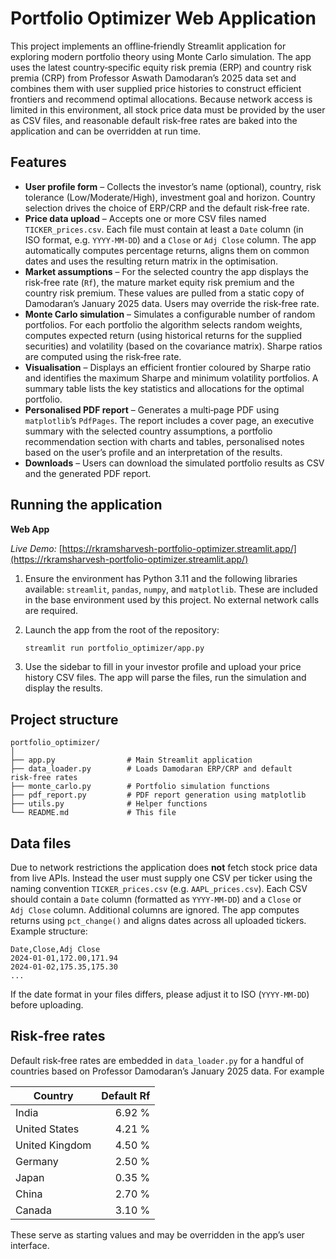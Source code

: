 # Portfolio Optimizer Web Application

This project implements an offline‑friendly Streamlit application for exploring
modern portfolio theory using Monte Carlo simulation.  The app uses the latest
country‑specific equity risk premia (ERP) and country risk premia (CRP)
from Professor Aswath Damodaran’s 2025 data set and combines them with user
supplied price histories to construct efficient frontiers and recommend
optimal allocations.  Because network access is limited in this environment,
all stock price data must be provided by the user as CSV files, and
reasonable default risk‑free rates are baked into the application and can be
overridden at run time.

## Features

* **User profile form** – Collects the investor’s name (optional), country,
  risk tolerance (Low/Moderate/High), investment goal and horizon.  Country
  selection drives the choice of ERP/CRP and the default risk‑free rate.
* **Price data upload** – Accepts one or more CSV files named
  `TICKER_prices.csv`.  Each file must contain at least a `Date` column
  (in ISO format, e.g. `YYYY‑MM‑DD`) and a `Close` or `Adj Close` column.  The
  app automatically computes percentage returns, aligns them on common dates
  and uses the resulting return matrix in the optimisation.
* **Market assumptions** – For the selected country the app displays the
  risk‑free rate (`Rf`), the mature market equity risk premium and the
  country risk premium.  These values are pulled from a static copy of
  Damodaran’s January 2025 data.  Users may override the risk‑free rate.
* **Monte Carlo simulation** – Simulates a configurable number of random
  portfolios.  For each portfolio the algorithm selects random weights,
  computes expected return (using historical returns for the supplied
  securities) and volatility (based on the covariance matrix).  Sharpe
  ratios are computed using the risk‑free rate.
* **Visualisation** – Displays an efficient frontier coloured by Sharpe ratio
  and identifies the maximum Sharpe and minimum volatility portfolios.  A
  summary table lists the key statistics and allocations for the optimal
  portfolio.
* **Personalised PDF report** – Generates a multi‑page PDF using
  `matplotlib`’s `PdfPages`.  The report includes a cover page, an
  executive summary with the selected country assumptions, a portfolio
  recommendation section with charts and tables, personalised notes based
  on the user’s profile and an interpretation of the results.
* **Downloads** – Users can download the simulated portfolio results as
  CSV and the generated PDF report.

## Running the application

**Web App**

*Live Demo:* [https://rkramsharvesh-portfolio-optimizer.streamlit.app/](https://rkramsharvesh-portfolio-optimizer.streamlit.app/)  

1. Ensure the environment has Python 3.11 and the following libraries
   available: `streamlit`, `pandas`, `numpy`, and `matplotlib`.  These are
   included in the base environment used by this project.  No external
   network calls are required.
2. Launch the app from the root of the repository:

   ```bash
   streamlit run portfolio_optimizer/app.py
   ```

3. Use the sidebar to fill in your investor profile and upload your price
   history CSV files.  The app will parse the files, run the simulation and
   display the results.

## Project structure

```
portfolio_optimizer/
│
├── app.py                # Main Streamlit application
├── data_loader.py        # Loads Damodaran ERP/CRP and default risk‑free rates
├── monte_carlo.py        # Portfolio simulation functions
├── pdf_report.py         # PDF report generation using matplotlib
├── utils.py              # Helper functions
└── README.md             # This file
```

## Data files

Due to network restrictions the application does **not** fetch stock price
data from live APIs.  Instead the user must supply one CSV per ticker using
the naming convention `TICKER_prices.csv` (e.g. `AAPL_prices.csv`).  Each
CSV should contain a `Date` column (formatted as `YYYY‑MM‑DD`) and a
`Close` or `Adj Close` column.  Additional columns are ignored.  The app
computes returns using `pct_change()` and aligns dates across all uploaded
tickers.  Example structure:

```csv
Date,Close,Adj Close
2024-01-01,172.00,171.94
2024-01-02,175.35,175.30
...
```

If the date format in your files differs, please adjust it to ISO
(`YYYY‑MM‑DD`) before uploading.

## Risk‑free rates

Default risk‑free rates are embedded in `data_loader.py` for a handful of
countries based on Professor Damodaran’s January 2025 data.  For example

| Country          | Default Rf |
|------------------|-----------:|
| India            |     6.92 % |
| United States    |     4.21 % |
| United Kingdom   |     4.50 % |
| Germany          |     2.50 % |
| Japan            |     0.35 % |
| China            |     2.70 % |
| Canada           |     3.10 % |

These serve as starting values and may be overridden in the app’s user
interface.
